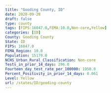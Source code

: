 ```yaml
---
title: "Gooding County, ID"
date: 2020-09-28
draft: false
type: county
tags: [FIPS:16047.0,FEMA:10.0,Non-core,Yellow]
categories: [ID]
County: Gooding County
State: ID
FIPS: 16047.0
FEMA_Region: 10.0
Population: 15179.0
NCHS_Urban_Rural_Classification: Non-core
Tests_in_prior_14_days: 296.0
Fourteen_day_test_rate_per_100000: 1950.0
Percent_Positivity_in_prior_14_days: 0.061
Level: Yellow
url: /states/ID/gooding-county
---
```



